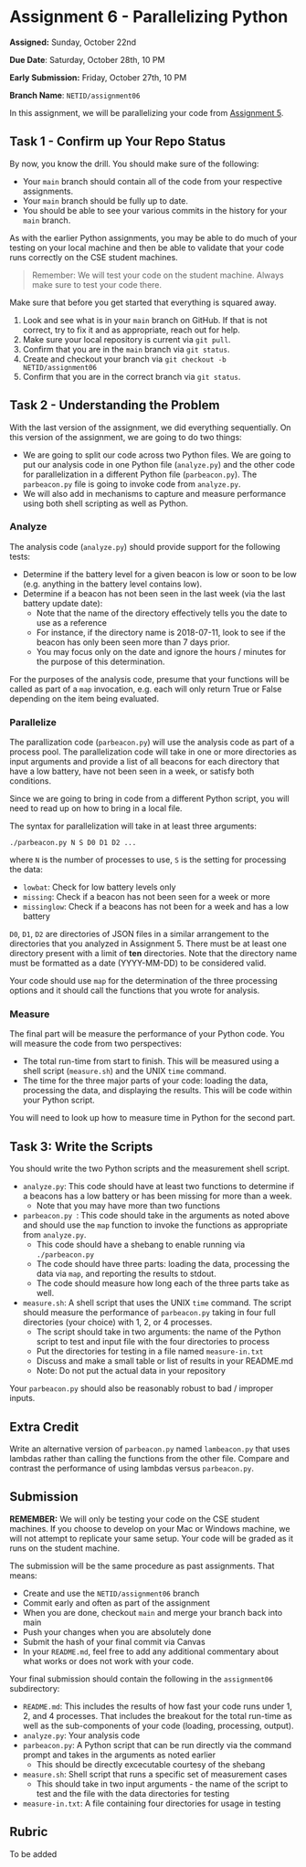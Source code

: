 # Assignment 6 - Parallelizing Python

**Assigned:** Sunday, October 22nd

**Due Date**: Saturday, October 28th, 10 PM

**Early Submission:** Friday, October 27th, 10 PM

**Branch Name**: `NETID/assignment06`

In this assignment, we will be parallelizing your code from [Assignment 5](https://github.com/adstriegel/cse20289-fa23/blob/main/assignments/assignment05/Assignment5.md).

## Task 1 - Confirm up Your Repo Status

By now, you know the drill.  You should make sure of the following:

* Your `main` branch should contain all of the code from your respective assignments.  
* Your `main` branch should be fully up to date.
* You should be able to see your various commits in the history for your `main` branch.

As with the earlier Python assignments, you may be able to do much of your testing on your local machine and then be able to validate that your code runs correctly on the CSE student machines.   

> Remember: We will test your code on the student machine.  Always make sure to test your code there.  

Make sure that before you get started that everything is squared away.  

1. Look and see what is in your `main` branch on GitHub.  If that is not correct, try to fix it and as appropriate, reach out for help.  
2. Make sure your local repository is current via `git pull`.  
3. Confirm that you are in the `main` branch via `git status`.
4. Create and checkout your branch via `git checkout -b NETID/assignment06`
5. Confirm that you are in the correct branch via `git status`.

## Task 2 - Understanding the Problem

With the last version of the assignment, we did everything sequentially.  On this version of the assignment, we are going to do two things:

* We are going to split our code across two Python files. We are going to put our analysis code in one Python file (`analyze.py`) and the other code for parallelization in a different Python file (`parbeacon.py`). The `parbeacon.py` file is going to invoke code from `analyze.py`.    
* We will also add in mechanisms to capture and measure performance using both shell scripting as well as Python.

### Analyze 

The analysis code (`analyze.py`) should provide support for the following tests:

* Determine if the battery level for a given beacon is low or soon to be low (e.g. anything in the battery level contains low).
* Determine if a beacon has not been seen in the last week (via the last battery update date):
   * Note that the name of the directory effectively tells you the date to use as a reference
   * For instance, if the directory name is 2018-07-11, look to see if the beacon has only been seen more than 7 days prior.
   * You may focus only on the date and ignore the hours / minutes for the purpose of this determination.     

For the purposes of the analysis code, presume that your functions will be called as part of a `map` invocation, e.g. each will only return True or False depending on the item being evaluated.

### Parallelize

The parallization code (`parbeacon.py`) will use the analysis code as part of a process pool. The parallelization code will take in one or more directories as input arguments and provide a list of all beacons for each directory that have a low battery, have not been seen in a week, or satisfy both conditions.

Since we are going to bring in code from a different Python script, you will need to read up on how to bring in a local file.  

The syntax for parallelization will take in at least three arguments:

    ./parbeacon.py N S D0 D1 D2 ...
    
where `N` is the number of processes to use, `S` is the setting for processing the data:

   * `lowbat`: Check for low battery levels only
   * `missing`: Check if a beacon has not been seen for a week or more
   * `missinglow`: Check if a beacons has not been for a week and has a low battery

`D0`, `D1`, `D2` are directories of JSON files in a similar arrangement to the directories that you analyzed in Assignment 5.  There must be at least one directory present with a limit of **ten** directories. Note that the directory name must be formatted as a date (YYYY-MM-DD) to be considered valid.      

Your code should use `map` for the determination of the three processing options and it should call the functions that you wrote for analysis.        

### Measure

The final part will be measure the performance of your Python code.  You will measure the code from two perspectives:

* The total run-time from start to finish.  This will be measured using a shell script (`measure.sh`) and the UNIX `time` command. 
* The time for the three major parts of your code: loading the data, processing the data, and displaying the results. This will be code within your Python script.  

You will need to look up how to measure time in Python for the second part.

## Task 3: Write the Scripts

You should write the two Python scripts and the measurement shell script.

* `analyze.py`: This code should have at least two functions to determine if a beacons has a low battery or has been missing for more than a week.  
   * Note that you may have more than two functions
* `parbeacon.py `: This code should take in the arguments as noted above and should use the `map` function to invoke the functions as appropriate from `analyze.py`.  
   * This code should have a shebang to enable running via `./parbeacon.py`
   * The code should have three parts: loading the data, processing the data via `map`, and reporting the results to stdout. 
   * The code should measure how long each of the three parts take as well.
* `measure.sh`: A shell script that uses the UNIX `time` command.  The script should measure the performance of `parbeacon.py` taking in four full directories (your choice) with 1, 2, or 4 processes. 
   * The script should take in two arguments: the name of the Python script to test and input file with the four directories to process  
   * Put the directories for testing in a file named `measure-in.txt`
   * Discuss and make a small table or list of results in your README.md
   * Note: Do not put the actual data in your repository

Your `parbeacon.py` should also be reasonably robust to bad / improper inputs.

## Extra Credit

Write an alternative version of `parbeacon.py` named `lambeacon.py` that uses lambdas rather than calling the functions from the other file.  Compare and contrast the performance of using lambdas versus `parbeacon.py`.

## Submission

**REMEMBER:** We will only be testing your code on the CSE student machines.  If you choose to develop on your Mac or Windows machine, we will not attempt to replicate your same setup.  Your code will be graded as it runs on the student machine.  

The submission will be the same procedure as past assignments.  That means:

* Create and use the `NETID/assignment06` branch
* Commit early and often as part of the assignment
* When you are done, checkout `main` and merge your branch back into main
* Push your changes when you are absolutely done
* Submit the hash of your final commit via Canvas
* In your `README.md`, feel free to add any additional commentary about what works or does not work with your code. 

Your final submission should contain the following in the `assignment06` subdirectory:

* `README.md`: This includes the results of how fast your code runs under 1, 2, and 4 processes.  That includes the breakout for the total run-time as well as the sub-components of your code (loading, processing, output).  
* `analyze.py`: Your analysis code
* `parbeacon.py`: A Python script that can be run directly via the command prompt and takes in the arguments as noted earlier
   * This should be directly excecutable courtesy of the shebang
* `measure.sh`: Shell script that runs a specific set of measurement cases
   * This should take in two input arguments - the name of the script to test and the file with the data directories for testing 
* `measure-in.txt`: A file containing four directories for usage in testing

## Rubric 

To be added
              



